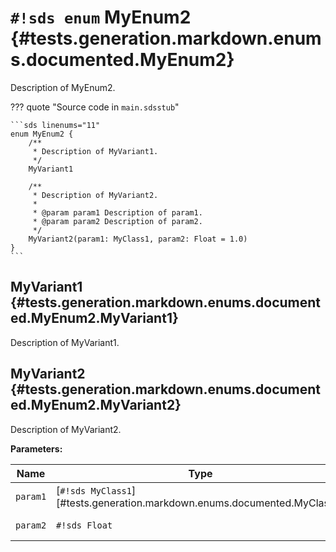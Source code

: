 # `#!sds enum` MyEnum2 {#tests.generation.markdown.enums.documented.MyEnum2}

Description of MyEnum2.

??? quote "Source code in `main.sdsstub`"

    ```sds linenums="11"
    enum MyEnum2 {
        /**
         * Description of MyVariant1.
         */
        MyVariant1
    
        /**
         * Description of MyVariant2.
         *
         * @param param1 Description of param1.
         * @param param2 Description of param2.
         */
        MyVariant2(param1: MyClass1, param2: Float = 1.0)
    }
    ```

## MyVariant1 {#tests.generation.markdown.enums.documented.MyEnum2.MyVariant1}

Description of MyVariant1.

## MyVariant2 {#tests.generation.markdown.enums.documented.MyEnum2.MyVariant2}

Description of MyVariant2.

**Parameters:**

| Name | Type | Description | Default |
|------|------|-------------|---------|
| `param1` | [`#!sds MyClass1`][#tests.generation.markdown.enums.documented.MyClass1] | Description of param1. | - |
| `param2` | `#!sds Float` | Description of param2. | `1.0` |
